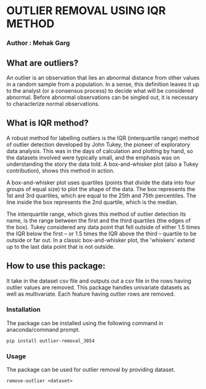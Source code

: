 


# **OUTLIER REMOVAL USING IQR METHOD**


### Author : **Mehak Garg**


## **What are outliers?**

An outlier is an observation that lies an abnormal distance from other values in a random sample from a population.
In a sense, this definition leaves it up to the analyst (or a consensus process) to decide what will be considered abnormal. 
Before abnormal observations can be singled out, it is necessary to characterize normal observations.


## **What is IQR method?**

A robust method for labelling outliers is the IQR (interquartile range) method of outlier detection developed by John Tukey, the pioneer of exploratory data analysis. 
This was in the days of calculation and plotting by hand, so the datasets involved were typically small, and the emphasis was on understanding the story the data told. 
A box-and-whisker plot (also a Tukey contribution), shows this method in action.

A box-and-whisker plot uses quartiles (points that divide the data into four groups of equal size) to plot the shape of the data. 
The box represents the 1st and 3rd quartiles, which are equal to the 25th and 75th percentiles. The line inside the box represents the 2nd quartile, 
which is the median.

The interquartile range, which gives this method of outlier detection its name, is the range between the first and the third quartiles (the edges of the box). 
Tukey considered any data point that fell outside of either 1.5 times the IQR below the first – or 1.5 times the IQR above the third – quartile to be outside or far out. 
In a classic box-and-whisker plot, the 'whiskers' extend up to the last data point that is not outside.



## **How to use this package:**

It take in the dataset csv file and outputs out a csv file in the rows having outlier values are removed. This package handles univariate datasets as well as multivariate. 
Each feature having outlier rows are removed.

### **Installation**

The package can be installed using the following command in anaconda/command prompt.

~~~
pip install outlier-removal_3054
~~~

### **Usage**

The package can be used for outlier removal by providing dataset.

~~~
remove-outlier <dataset>
~~~
